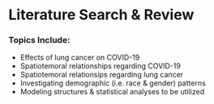 # Literature Search & Review 
### Topics Include: 
- Effects of lung cancer on COVID-19
- Spatiotemoral relationships regarding COVID-19 
- Spatiotemoral relationsips regarding lung cancer 
- Investigating demographic (i.e. race & gender) patterns 
- Modeling structures & statistical analyses to be utilized 
